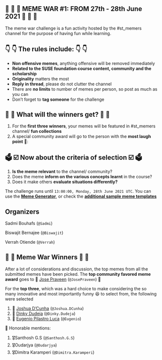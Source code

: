 ## 📢 🚨 📢 MEME WAR #1: FROM 27th - 28th June 2021 📢 🚨 📢
The meme war challenge is a fun activity hosted by the #st_memers channel for the purpose of having fun while learning.


## 👇 👇 The rules include: 👇 👇

- **Non offensive memes**, anything offensive will be removed immediately
- **Related to the SUSE foundation course content, community and the scholarship**
-	**Originality** matters the most
-	**Reply in thread**, please do not clutter the channel
-	There are **no limits** to number of memes per person, so post as much as you can
-	Don’t forget to **tag someone** for the challenge



## 🎁 💝 What will the winners get? 💝 🎁

1. For the **first three winners**, your memes will be featured in #st_memers channel/ **fun collections**
2. A special community award will go to the person with the **most laugh point** 🌟:



## 🗳️ ☑️ Now about the criteria of selection ☑️ 🗳️

1.	**Is the meme relevant** to the channel/ community?
2.	Does the meme **inform on the various concepts learnt** in the course?
3.	Does it make others **evaluate situations differently?**

The challenge runs until `13:00:00, Monday, 28th June 2021 UTC`. You can use the **[Meme Generator]( https://imgflip.com/)**, or check the **[additional sample meme templates](https://github.com/UdacityScholars/SUSE-Cloud-Native-Memers-Ebook/tree/master/Memes/Meme%20War%20Challenge%20%231/Templates)**


## Organizers

Sadmi Bouhafs (`@Sadmi`)
  
Biswajit Bernajee (`@Biswajit`)
  
Verrah Otiende (`@Verrah`)



## 🌟 🌟 Meme War Winners 🌟 🌟

After a lot of considerations and discussion, the top memes from all the submitted memes have been picked.
The **top community favored meme award** goes to 👑 [Jose Praveen](https://github.com/UdacityScholars/SUSE-Cloud-Native-Memers-Ebook/tree/master/Memes/Meme%20War%20Challenge%20%231/Winning%20Memes/JosePraveen.png) (`@JosePraveen`)  👑


For the **top three**, which was a hard choice to make considering the so many innovative  and most importantly funny :laughing: to select from, the following were selected
1.	🥇 [Joshua D’Cunha](https://github.com/UdacityScholars/SUSE-Cloud-Native-Memers-Ebook/tree/master/Memes/Meme%20War%20Challenge%20%231/Winning%20Memes/Joshua.Dcunha.jpg) (`@Joshua.DCunha`)
2.	🥈 [Dinky Dudeja](https://github.com/UdacityScholars/SUSE-Cloud-Native-Memers-Ebook/tree/master/Memes/Meme%20War%20Challenge%20%231/Winning%20Memes/Dinky.Dudeja.jpg) (`@Dinky.Dudeja`)
3.	🥉 [Eugenio Pilastro Luca](https://github.com/UdacityScholars/SUSE-Cloud-Native-Memers-Ebook/tree/master/Memes/Meme%20War%20Challenge%20%231/Winning%20Memes/Eugenio.jpg) (`@Eugenio`)


🚩 Honorable mentions:
1. 🎖️Santhosh G.S (`@Santhosh.G.S`) 
2. 🎖️Oudarjya (`@Oudarjya`)
3. 🎖️Dimitra Karamperi (`@Dimitra.Karamperi`)

